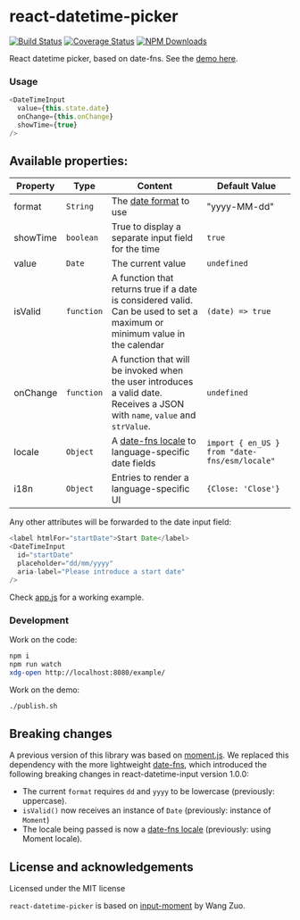 # react-datetime-picker

[![Build Status](https://secure.travis-ci.org/koliseoapi/react-datetime-picker.svg?branch=master)](http://travis-ci.org/koliseoapi/react-datetime-picker)
[![Coverage Status](https://coveralls.io/repos/github/koliseoapi/react-datetime-picker/badge.svg?branch=master)](https://coveralls.io/github/koliseoapi/react-datetime-picker?branch=master)
<a href="https://www.npmjs.com/package/@koliseoapi/react-datetime-picker"><img alt="NPM Downloads" src="https://img.shields.io/npm/dm/@koliseoapi/react-datetime-picker.svg?maxAge=43200"></a>

React datetime picker, based on date-fns. See the [demo here](http://koliseoapi.github.io/react-datetime-picker).

### Usage

```javascript
<DateTimeInput
  value={this.state.date}
  onChange={this.onChange}
  showTime={true}
/>
```

## Available properties:

| Property | Type       | Content                                                                                                                     | Default Value                                 |
| -------- | ---------- | --------------------------------------------------------------------------------------------------------------------------- | --------------------------------------------- |
| format   | `String`   | The [date format](https://date-fns.org/v2.8.1/docs/parse) to use                                                            | "yyyy-MM-dd"                                  |
| showTime | `boolean`  | True to display a separate input field for the time                                                                         | `true`                                        |
| value    | `Date`     | The current value                                                                                                           | `undefined`                                   |
| isValid  | `function` | A function that returns true if a date is considered valid. Can be used to set a maximum or minimum value in the calendar   | `(date) => true`                              |
| onChange | `function` | A function that will be invoked when the user introduces a valid date. Receives a JSON with `name`, `value` and `strValue`. | `undefined`                                   |
| locale   | `Object`   | A [date-fns locale](https://date-fns.org/v2.8.1/docs/I18n) to language-specific date fields                                 | `import { en_US } from "date-fns/esm/locale"` |
| i18n     | `Object`   | Entries to render a language-specific UI                                                                                    | `{Close: 'Close'}`                            |

Any other attributes will be forwarded to the date input field:

```javascript
<label htmlFor="startDate">Start Date</label>
<DateTimeInput
  id="startDate"
  placeholder="dd/mm/yyyy"
  aria-label="Please introduce a start date"
/>
```

Check [app.js](https://github.com/koliseoapi/react-datetime-picker/blob/master/example/app.js) for a working example.

### Development

Work on the code:

```sh
npm i
npm run watch
xdg-open http://localhost:8080/example/
```

Work on the demo:

```sh
./publish.sh
```

## Breaking changes

A previous version of this library was based on [moment.js](https://momentjs.com/). We replaced this dependency with the more lightweight [date-fns](https://date-fns.org/), which introduced the following breaking changes in react-datetime-input version 1.0.0:

- The current `format` requires `dd` and `yyyy` to be lowercase (previously: uppercase).
- `isValid()` now receives an instance of `Date` (previously: instance of `Moment`)
- The locale being passed is now a [date-fns locale](https://date-fns.org/v2.8.1/docs/I18n) (previously: using Moment locale).

## License and acknowledgements

Licensed under the MIT license

`react-datetime-picker` is based on [input-moment](https://github.com/wangzuo/input-moment) by Wang Zuo.
